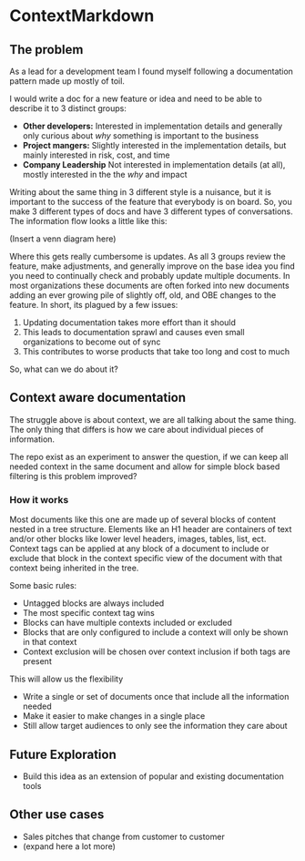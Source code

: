 # ContextMarkdown

## The problem

As a lead for a development team I found myself following a documentation pattern made up mostly of toil.

I would write a doc for a new feature or idea and need to be able to describe it to 3 distinct groups:

- **Other developers:** Interested in implementation details and generally only curious about *why* something is important to the business
- **Project mangers:** Slightly interested in the implementation details, but mainly interested in risk, cost, and time
- **Company Leadership** Not interested in implementation details (at all), mostly interested in the the *why* and impact

Writing about the same thing in 3 different style is a nuisance, but it is important to the success of the feature that everybody is on board. So, you make 3 different types of docs and have 3 different types of conversations. The information flow looks a little like this:

(Insert a venn diagram here)

Where this gets really cumbersome is updates. As all 3 groups review the feature, make adjustments, and generally improve on the base idea you find you need to continually check and probably update multiple documents. In most organizations these documents are often forked into new documents adding an ever growing pile of slightly off, old, and OBE changes to the feature. In short, its plagued by a few issues:

1. Updating documentation takes more effort than it should
1. This leads to documentation sprawl and causes even small organizations to become out of sync
1. This contributes to worse products that take too long and cost to much

So, what can we do about it?

## Context aware documentation

The struggle above is about context, we are all talking about the same thing. The only thing that differs is how we care about individual pieces of information.

The repo exist as an experiment to answer the question, if we can keep all needed context in the same document and allow for simple block based filtering is this problem improved?

### How it works

Most documents like this one are made up of several blocks of content nested in a tree structure. Elements like an H1 header are containers of text and/or other blocks like lower level headers, images, tables, list, ect. Context tags can be applied at any block of a document to include or exclude that block in the context specific view of the document with that context being inherited in the tree.

Some basic rules:

- Untagged blocks are always included
- The most specific context tag wins
- Blocks can have multiple contexts included or excluded
- Blocks that are only configured to include a context will only be shown in that context
- Context exclusion will be chosen over context inclusion if both tags are present

This will allow us the flexibility

- Write a single or set of documents once that include all the information needed
- Make it easier to make changes in a single place
- Still allow target audiences to only see the information they care about

## Future Exploration

- Build this idea as an extension of popular and existing documentation tools

## Other use cases

- Sales pitches that change from customer to customer
- (expand here a lot more)
